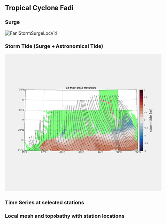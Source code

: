 ## Tropical Cyclone Fadi

### Surge 
![FaniStormSurgeLocVid](Surge+Flood_Fani90m.gif)

### Storm Tide (Surge + Astronomical Tide) 
![FaniStormTideLocVid](StormTide+Flood_Ganges90m.gif)

### Time Series at selected stations

### Local mesh and topobathy with station locations

